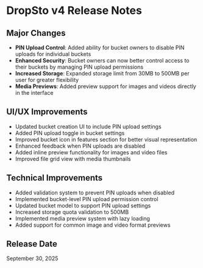 # DropSto v4 Release Notes

## Major Changes
- **PIN Upload Control**: Added ability for bucket owners to disable PIN uploads for individual buckets
- **Enhanced Security**: Bucket owners can now better control access to their buckets by managing PIN upload permissions
- **Increased Storage**: Expanded storage limit from 30MB to 500MB per user for greater flexibility
- **Media Previews**: Added preview support for images and videos directly in the interface

## UI/UX Improvements
- Updated bucket creation UI to include PIN upload settings
- Added PIN upload toggle in bucket settings
- Improved bucket icon in features section for better visual representation
- Enhanced feedback when PIN uploads are disabled
- Added inline preview functionality for images and video files
- Improved file grid view with media thumbnails

## Technical Improvements
- Added validation system to prevent PIN uploads when disabled
- Implemented bucket-level PIN upload permission control
- Updated bucket model to support PIN upload settings
- Increased storage quota validation to 500MB
- Implemented media preview system with lazy loading
- Added support for common image and video format previews

## Release Date
September 30, 2025
